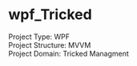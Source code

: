 # wpf_Tricked

Project Type: WPF<br/>
Project Structure: MVVM<br/>
Project Domain: Tricked Managment<br/>
